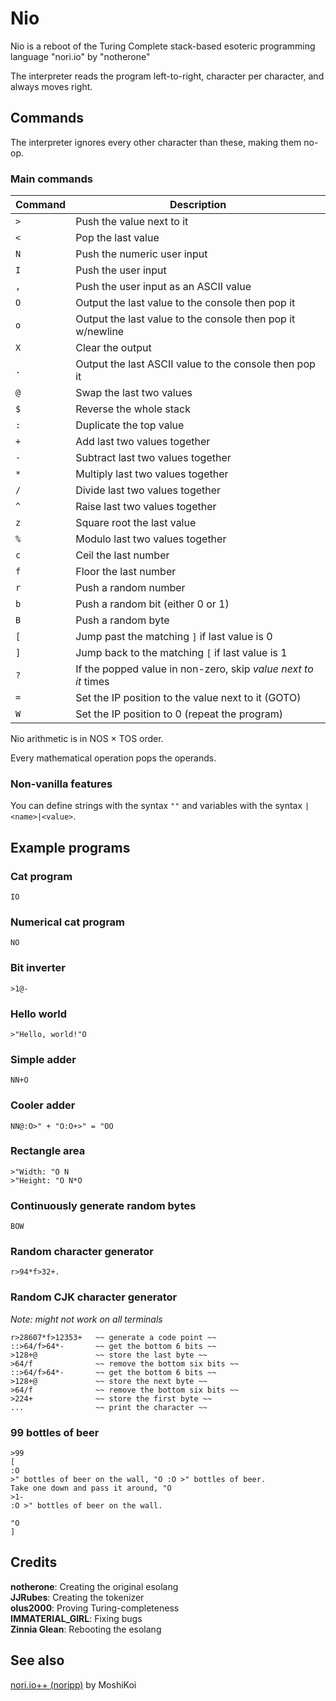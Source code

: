 # Nio

Nio is a reboot of the Turing Complete stack-based esoteric programming language "nori.io" by "notherone"

The interpreter reads the program left-to-right, character per character, and always moves right.

## Commands

The interpreter ignores every other character than these, making them no-op.

### Main commands

| Command     | Description                                                   |
| ----------- | ------------------------------------------------------------- |
| `>`         | Push the value next to it                                     |
| `<`         | Pop the last value                                            |
| `N`         | Push the numeric user input                                   |
| `I`         | Push the user input                                           |
| `,`         | Push the user input as an ASCII value                         |
| `O`         | Output the last value to the console then pop it              |
| `o`         | Output the last value to the console then pop it w/newline    |
| `X`         | Clear the output                                              |
| `.`         | Output the last ASCII value to the console then pop it        |
| `@`         | Swap the last two values                                      |
| `$`         | Reverse the whole stack                                       |
| `:`         | Duplicate the top value                                       |
| `+`         | Add last two values together                                  |
| `-`         | Subtract last two values together                             |
| `*`         | Multiply last two values together                             |
| `/`         | Divide last two values together                               |
| `^`         | Raise last two values together                                |
| `z`         | Square root the last value                                    |
| `%`         | Modulo last two values together                               |
| `c`         | Ceil the last number                                          |
| `f`         | Floor the last number                                         |
| `r`         | Push a random number                                          |
| `b`         | Push a random bit (either 0 or 1)                             |
| `B`         | Push a random byte                                            |
| `[`         | Jump past the matching `]` if last value is 0                 |
| `]`         | Jump back to the matching `[` if last value is 1              |
| `?`         | If the popped value in non-zero, skip *value next to it* times|
| `=`         | Set the IP position to the value next to it (GOTO)            |
| `W`         | Set the IP position to 0 (repeat the program)                 |

Nio arithmetic is in NOS × TOS order.

Every mathematical operation pops the operands.

### Non-vanilla features

You can define strings with the syntax `""` and variables with the syntax `|<name>|<value>`.

## Example programs

### Cat program

```IO```

### Numerical cat program

```NO```

### Bit inverter

```>1@-```

### Hello world

```>"Hello, world!"O```

### Simple adder

```NN+O```

### Cooler adder

```NN@:O>" + "O:O+>" = "OO```

### Rectangle area

```nio
>"Width: "O N
>"Height: "O N*O
```

### Continuously generate random bytes

```BOW```

### Random character generator

```r>94*f>32+.```

### Random CJK character generator

*Note: might not work on all terminals*

```nio
r>28607*f>12353+   ~~ generate a code point ~~
::>64/f>64*-       ~~ get the bottom 6 bits ~~
>128+@             ~~ store the last byte ~~
>64/f              ~~ remove the bottom six bits ~~
::>64/f>64*-       ~~ get the bottom 6 bits ~~
>128+@             ~~ store the next byte ~~
>64/f              ~~ remove the bottom six bits ~~
>224+              ~~ store the first byte ~~
...                ~~ print the character ~~
```

### 99 bottles of beer

```nio
>99
[
:O
>" bottles of beer on the wall, "O :O >" bottles of beer.
Take one down and pass it around, "O
>1-
:O >" bottles of beer on the wall.

"O
]
```

## Credits
**notherone**: Creating the original esolang<br>
**JJRubes**: Creating the tokenizer<br>
**olus2000**: Proving Turing-completeness<br>
**IMMATERIAL_GIRL**: Fixing bugs<br>
**Zinnia Glean**: Rebooting the esolang<br>

## See also

[nori.io++ (noripp)](https://github.com/MoshiKoi/noripp) by MoshiKoi
